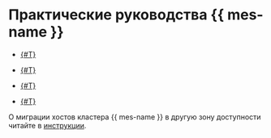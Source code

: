 # Практические руководства {{ mes-name }}


* [{#T}](./migration-via-snapshots.md)


* [{#T}](./migration-via-reindex-api.md)
* [{#T}](./migration-to-opensearch.md)
* [{#T}](./migration-from-kafka.md)

О миграции хостов кластера {{ mes-name }} в другую зону доступности читайте в [инструкции](../operations/host-migration.md).
